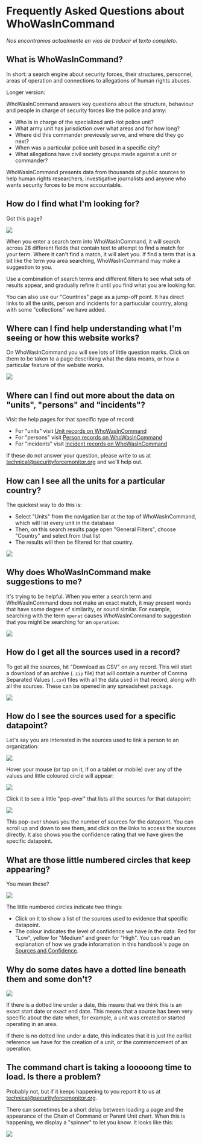 # Frequently Asked Questions about WhoWasInCommand

*Nos encontramos actualmente en vías de traducir el texto completo.*

## What is WhoWasInCommand?

In short: a search engine about security forces, their structures, personnel, areas of operation and connections to allegations of human rights abuses.

Longer version:

WhoWasInCommand answers key questions about the structure, behaviour and people in charge of security forces like the police and army:

 * Who is in charge of the specialized anti-riot police unit?
 * What army unit has jurisdiction over what areas and for how long?
 * Where did this commander previously serve, and where did they go next?
 * When was a particular police unit based in a specific city?
 * What allegations have civil society groups made against a unit or commander?

WhoWasinCommand presents data from thousands of public sources to help human rights researchers, investigative journalists and anyone who wants security forces to be more accountable.

## How do I find what I'm looking for?

Got this page?

![](/assets/wwic_no_results.png)

When you enter a search term into WhoWasInCommand, it will search across 28 different fields that contain text to attempt to find a match for your term. Where it can't find a match, it will alert you. If find a term that is a bit like the term you area searching, WhoWasInCommand may make a suggestion to you.

Use a combination of search terms and different filters to see what sets of results appear, and gradually refine it until you find what you are looking for.

You can also use our "Countries" page as a jump-off point. It has direct links to all the units, person and incidents for a partiucular country, along with some "collections" we have added.

## Where can I find help understanding what I'm seeing or how this website works?

On WhoWasInCommand you will see lots of little question marks. Click on them to be taken to a page describing what the data means, or how a particular feature of the website works.

![](/assets/wwic_how_to_find_help.png)

## Where can I find out more about the data on "units", "persons" and "incidents"?

Visit the help pages for that specific type of record:

 * For "units" visit [Unit records on WhoWasInCommand](/whowasincommand/unitrec.html)
 * For "persons" visit [Person records on WhoWasInCommand](/whowasincommand/personrec.html)
 * For "incidents" visit [Incident records on WhoWasInCommand](/whowasincommand/eventrec.html)

If these do not answer your question, please write to us at technical@securityforcemonitor.org and we'll help out. 

## How can I see all the units for a particular country?

The quickest way to do this is:

 * Select "Units" from the navigation bar at the top of WhoWasInCommand, which will list every unit in the database
 * Then, on this search results page open "General Filters", choose "Country" and select from that list
 * The results will then be filtered for that country.

![](/assets/wwic_country_filter.gif)

## Why does WhoWasInCommand make suggestions to me?

It's trying to be helpful. When you enter a search term and WhoWasInCommand does not make an exact match, it may present words that have some degree of similarity, or sound similar. For example, searching with the term `operat` causes WhoWasInCommand to suggestion that you might be searching for an `operation`:

![](/assets/wwic_suggestions.png)

## How do I get all the sources used in a record?

To get all the sources, hit "Download as CSV" on any record. This will start a download of an archive (`.zip` file) that will contain a number of Comma Separated Values (`.csv`) files with all the data used in that record, along with all the sources. These can be opened in any spreadsheet package.

![](/assets/wwic_download_button.png)

## How do I see the sources used for a specific datapoint?

Let's say you are interested in the sources used to link a person to an organization:

![](/assets/wwic_sources_before_hover.png)

Hover your mouse (or tap on it, if on a tablet or mobile) over any of the values and little coloured circle will appear:

![](/assets/wwic_sources_after_hover.png)

 Click it to see a little "pop-over" that lists all the sources for that datapoint:

![](/assets/wwic_sources_popover.png)

This pop-over shows you the number of sources for the datapoint. You can scroll up and down to see them, and click on the links to access the sources directly. It also shows you the confidence rating that we have given the specific datapoint. 

## What are those little numbered circles that keep appearing?

You mean these?

![](/assets/wwic_citation_references.gif)

The little numbered circles indicate two things:
 * Click on it to show a list of the sources used to evidence that specific datapoint.
 * The colour indicates the level of confidence we have in the data: Red for "Low", yellow for "Medium" and green for "High". You can read an explanation of how we grade inforamation in this handbook's page on [Sources and Confidence](/datamodel/sourcesconfidence.md).

## Why do some dates have a dotted line beneath them and some don't?

![](/assets/wwic_start_date_dotted.png)

If there is a dotted line under a date, this means that we think this is an exact start date or exact end date. This means that a source has been very specific about the date when, for example, a unit was created or started operating in an area. 

If there is no dotted line under a date, this indicates that it is just the earlist reference we have for the creation of a unit, or the commencement of an operation.

## The command chart is taking a looooong time to load. Is there a problem?

Probably not, but if it keeps happening to you report it to us at technical@securityforcemonitor.org. 

There can sometimes be a short delay between loading a page and the appearance of the Chain of Command or Parent Unit chart. When this is happening, we display a "spinner" to let you know. It looks like this:

![](/assets/wwic_command_chart_spinner.png)

